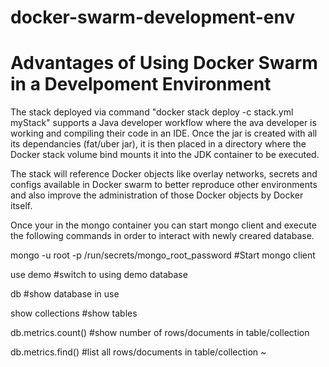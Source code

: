 # docker-swarm-development-env
Advantages of Using Docker Swarm in a Develpoment Environment
==============================================================

The stack deployed via command "docker stack deploy -c stack.yml myStack" supports
a Java developer workflow where the ava developer is working and compiling their code
in an IDE. Once the jar is created with all its dependancies (fat/uber jar), it is then
placed in a directory where the Docker stack volume bind mounts it into the JDK container
to be executed.

The stack will reference Docker objects like overlay networks, secrets and configs
available in Docker swarm to better reproduce other environments and also improve the
administration of those Docker objects by Docker itself.

Once your in the mongo container you can start mongo client and 
execute the following commands in order to interact with newly 
creared database.

mongo  -u root -p /run/secrets/mongo_root_password    #Start mongo client

use demo              #switch to using demo database

db                    #show database in use

show collections      #show tables

db.metrics.count()   #show number of rows/documents in table/collection

db.metrics.find()   #list all rows/documents in table/collection
~                              
